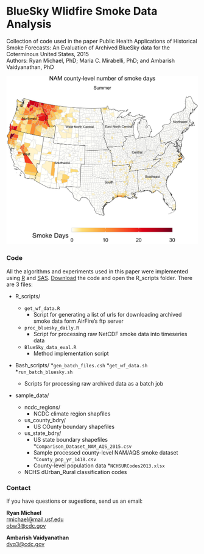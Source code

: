 # BlueSky Wlidfire Smoke Data Analysis
Collection of code used in the paper Public Health Applications of Historical Smoke Forecasts: An Evaluation of Archived BlueSky data for the Coterminous United States, 2015 <br>
Authors: Ryan Michael, PhD; Maria C. Mirabelli, PhD; and Ambarish Vaidyanathan, PhD

![wildfire smoke Concentrations](figs/NAM_summer_smk_.png)

### Code

All the algorithms and experiments used in this paper were implemented using [R](https://www.r-project.org/) and [SAS](https://www.sas.com/en_us/software/stat.html/). [Download](https://github.com/daspliff/BlueSky_smoke_analysis/archive/main.zip) the code and open the R_scripts folder. There are 3 files:

* R_scripts/
   * ```get_wf_data.R```
      - Script for generating a list of urls for downloading archived smoke data form AirFire’s ftp server 
   * ```proc_bluesky_daily.R```
      - Script for processing raw NetCDF smoke data into timeseries data
   * ```BlueSky_data_eval.R```
      - Method implementation script
 

* Bash_scripts/
   *```gen_batch_files.csh```
   *```get_wf_data.sh```
   *```run_batch_bluesky.sh```
   - Scripts for processing raw archived data as a batch job


* sample_data/
   * ncdc_regions/
      - NCDC climate region shapfiles
   * us_county_bdry/
      - US COunty boundary shapefiles
   * us_state_bdry/
      - US state boundary shapefiles
   *```Comparison_Dataset_NAM_AQS_2015.csv```
      - Sample processed county-level NAM/AQS smoke dataset
   *```County_pop_yr_1418.csv```
      - County-level population data
   *```NCHSURCodes2013.xlsx```
   - NCHS dUrban_Rural classification codes



### Contact

If you have questions or sugestions, send us an email:

**Ryan Michael**<br>
[rmichael@mail.usf.edu](mailto:rmichael@mial.usf.edu)<br>
[obw3@cdc.gov](mailto:obw3@cdc.gov)<br>

**Ambarish Vaidyanathan**<br>
[dvq3@cdc.gov](mailto:dvq3@cdc.gov)<br>
